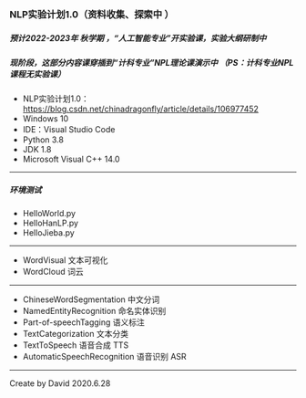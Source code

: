### NLP实验计划1.0（资料收集、探索中 ）
##### 预计2022-2023年 秋学期 ，“人工智能专业”开实验课，实验大纲研制中
##### 现阶段，这部分内容课穿插到“计科专业”NPL理论课演示中 （PS：计科专业NPL课程无实验课）

- NLP实验计划1.0：https://blog.csdn.net/chinadragonfly/article/details/106977452
- Windows 10
- IDE：Visual Studio Code
- Python 3.8
- JDK 1.8
- Microsoft Visual C++ 14.0

-------------
##### 环境测试
- HelloWorld.py
- HelloHanLP.py
- HelloJieba.py
-------------
- WordVisual 文本可视化
- WordCloud  词云
-------------
- ChineseWordSegmentation 中文分词
- NamedEntityRecognition 命名实体识别
- Part-of-speechTagging 语义标注
- TextCategorization 文本分类
- TextToSpeech 语音合成 TTS
- AutomaticSpeechRecognition 语音识别 ASR




-------------------------
Create by David 2020.6.28

